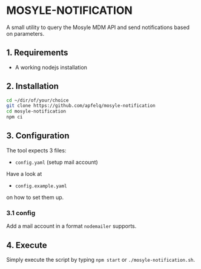 # MOSYLE-NOTIFICATION

A small utility to query the Mosyle MDM API and send notifications based on parameters.

## 1. Requirements

- A working nodejs installation
## 2. Installation

```bash
cd ~/dir/of/your/choice
git clone https://github.com/apfelq/mosyle-notification
cd mosyle-notification
npm ci
```

## 3. Configuration

The tool expects 3 files:

- `config.yaml` (setup mail account)

Have a look at

- `config.example.yaml`

on how to set them up.

### 3.1 config

Add a mail account in a format `nodemailer` supports.

## 4. Execute

Simply execute the script by typing `npm start` or `./mosyle-notification.sh`.
